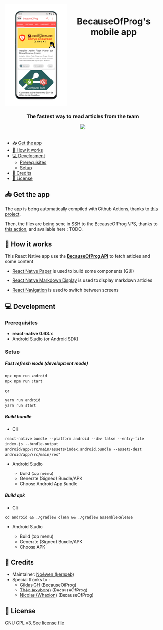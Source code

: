 <div align="center">
  <div style="display: flex">
    <img src="./docs/device_mockup.png" alt="App screen" width="40%"/>
    <h1>BecauseOfProg's mobile app</h1>
  </div>
  <h3>The fastest way to read articles from the team</h3>
  <a href="./LICENSE">
    <img src="https://img.shields.io/github/license/BecauseOfProg/app"/>
  </a>
</div>
<br>

- [📥 Get the app](#-get-the-app)
- [🌈 How it works](#-how-it-works)
- [💻 Development](#-development)
  - [Prerequisites](#-prerequisites)
  - [Setup](#setup)
- [📜 Credits](#-credits)
- [🔐 License](#-license)

## 📥 Get the app

The app is being automatically compiled with Github Actions, thanks to [this project](https://github.com/realabbas/Github-Actions-React-Native).

Then, the files are being send in SSH to the BecauseOfProg VPS, thanks to [this action](https://github.com/appleboy/scp-action), and available here : TODO.

## 🌈 How it works

This React Native app use the **[BecauseOfProg API](https://github.com/BecauseOfProg/api)** to fetch articles and some content

- [React Native Paper](https://reactnativepaper.com/) is used to build some components (GUI)

- [React Native Markdown Display](https://github.com/iamacup/react-native-markdown-display) is used to display markdown articles

- [React Navigation](https://reactnavigation.org/) is used to switch between screens

## 💻 Development

### Prerequisites

- **react-native 0.63.x**
- Android Studio (or Android SDK)

### Setup

##### Fast refresh mode (development mode)

```bash
npx npm run android
npx npm run start
``` 

or

```bash
yarn run android
yarn run start
```

##### Build bundle

- Cli

`react-native bundle --platform android --dev false --entry-file index.js --bundle-output android/app/src/main/assets/index.android.bundle --assets-dest android/app/src/main/res"`

- Android Studio

    - Build (top menu)
    - Generate (Signed) Bundle/APK 
    - Choose Android App Bundle

##### Build apk

- Cli

`cd android && ./gradlew clean && ./gradlew assembleRelease`

- Android Studio

    - Build (top menu)
    - Generate (Signed) Bundle/APK 
    - Choose APK

## 📜 Credits

- Maintainer: [Noéwen (kernoeb)](https://github.com/kernoeb)
- Special thanks to :
  - [Gildas GH](https://github.com/Gildas-GH) (BecauseOfProg)
  - [Théo (exybore)](https://github.com/exybore) (BecauseOfProg)
  - [Nicolas (Whaxion)](https://github.com/whaxion) (BecauseOfProg)

## 🔐 License

GNU GPL v3. See [license file](./LICENSE)
